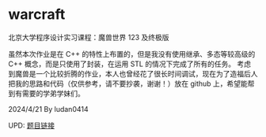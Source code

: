 # warcraft

北京大学程序设计实习课程：魔兽世界 123 及终极版

虽然本次作业是在 C++ 的特性上布置的，但是我没有使用继承、多态等较高级的 C++ 概念，而是只使用了封装，在运用 STL 的情况下完成了所有的任务。
考虑到魔兽是一个比较折腾的作业，本人也曾经花了很长时间调试，现在为了造福后人把我的思路和代码（仅供参考，请不要抄袭，谢谢！）放在 github 上，希望能帮到有需要的学弟学妹们。

2024/4/21
By ludan0414

UPD: [题目链接](http://cxsjsxmooc.openjudge.cn/test/R/)
